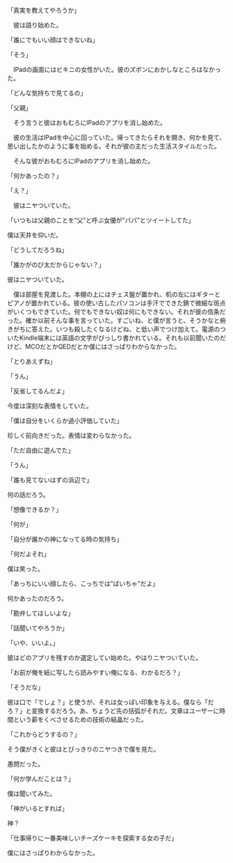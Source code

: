 「真実を教えてやろうか」

　彼は語り始めた。

「誰にでもいい顔はできないね」

「そう」

 　IPadの画面にはビキニの女性がいた。彼のズボンにおかしなところはなかった。

「どんな気持ちで見てるの」

「父親」

　そう言うと彼はおもむろにIPadのアプリを消し始めた。

　彼の生活はIPadを中心に回っていた。帰ってきたらそれを開き、何かを見て、思い出したかのように事を始める。それが彼の主だった生活スタイルだった。

　そんな彼がおもむろにIPadのアプリを消し始めた。

「何かあったの？」

「え？」

　彼はニヤついていた。

「いつもは父親のことを”父”と呼ぶ女優が”パパ”とツイートしてた」

僕は天井を仰いだ。

「どうしてだろうね」

「誰かがのび太だからじゃない？」

彼はニヤついていた。

　僕は部屋を見渡した。本棚の上にはチェス盤が置かれ、机の左にはギターとピアノが置かれている。彼の使い古したパソコンは手汗でできた錆で微細な斑点がいくつもできていた。何でもできない奴は何にもできない。それが彼の信条だった。確か以前そんな事を言っていた。すごいね、と僕が言うと、そうかなと俯きがちに答えた。いつも殺したくなるけどね、と低い声でつけ加えて。電源のついたKindle端末には英語の文字がびっしり書かれている。それも以前聞いたのだけど、MCOだとかQEDだとか僕にはさっぱりわからなかった。

「とりあえずね」

「うん」

「反省してるんだよ」

今度は深刻な表情をしていた。

「僕は自分をいくらか過小評価していた」

珍しく前向きだった。表情は変わらなかった。

「ただ自由に遊んでた」

「うん」

「誰も見てないはずの浜辺で」

何の話だろう。

「想像できるか？」

「何が」

「自分が誰かの神になってる時の気持ち」

「何だよそれ」

僕は笑った。

「あっちにいい顔したら、こっちでは"ばいちゃ"だよ」

何かあったのだろう。

「勘弁してほしいよな」

「話聞いてやろうか」

「いや、いいよ。」

彼はどのアプリを残すのか選定してい始めた。やはりニヤついていた。

「お前が俺を紙に写したら読みやすい俺になる、わかるだろ？」

「そうだな」

彼は口で「でしょ？」と使うが、それは女っぽい印象を与える。僕なら「だろ？」と変換するだろう。あ、ちょうど先の括弧がそれだ。文章はユーザーに時間という薪をくべさせるための技術の結晶だった。

「これからどうするの？」

そう僕がきくと彼はとびっきりのニヤつきで僕を見た。

愚問だった。

「何か学んだことは？」

僕は聞いてみた。

「神がいるとすれば」

神？

「仕事帰りに一番美味しいチーズケーキを探索する女の子だ」

僕にはさっぱりわからなかった。